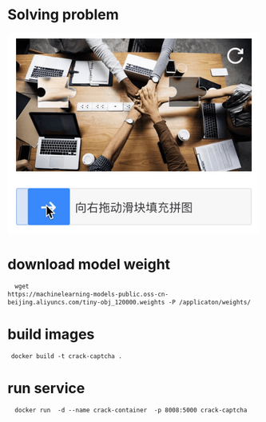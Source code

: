 # Solving problem
![Alt Text](1_MYJWwxM1-PThIDIzzzq80Q.gif)


# download model weight
```
  wget
https://machinelearning-models-public.oss-cn-beijing.aliyuncs.com/tiny-obj_120000.weights -P /applicaton/weights/

```
# build images
```
 docker build -t crack-captcha .
```

# run service
```
  docker run  -d --name crack-container  -p 8008:5000 crack-captcha
```
